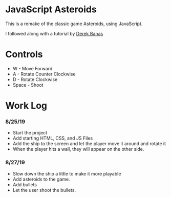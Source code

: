 # JavaScript Asteroids

This is a remake of the classic game Asteroids, using JavaScript.

I followed along with a tutorial by [Derek Banas](https://www.youtube.com/watch?v=HWuU5ly0taA&list=WL&index=5&t=605s)

# Controls

- W - Move Forward
- A - Rotate Counter Clockwise
- D - Rotate Clockwise
- Space - Shoot

# Work Log

### 8/25/19

- Start the project
- Add starting HTML, CSS, and JS Files
- Add the ship to the screen and let the player move it around and rotate it
- When the player hits a wall, they will appear on the other side.

### 8/27/19

- Slow down the ship a little to make it more playable
- Add asteroids to the game.
- Add bullets
- Let the user shoot the bullets.
